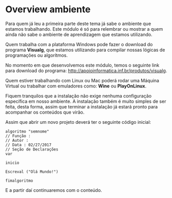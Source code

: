 # Overview ambiente

Para quem já leu a primeira parte deste tema já sabe o ambiente que estamos trabalhando. Este módulo é só para relembrar ou mostrar a quem ainda não sabe o ambiente de aprendizagem que estamos utilizando.

Quem trabalha com a plataforma Windows pode fazer o download do programa **Visualg**, que estamos utilizando para compilar nossas lógicas de programações ou algorítmos.

No momento em que desenvolvemos este módulo, temos o seguinte link para download do programa: <http://apoioinformatica.inf.br/produtos/visualg>.

Quem estiver trabalhando com Linux ou Mac poderá rodar uma Máquina Virtual ou trabalhar com emuladores como: **Wine** ou **PlayOnLinux**.

Fiquem tranquilos que a instalação não exige nenhuma configuração específica em nosso ambiente. A instalação também é muito simples de ser feita, desta forma, assim que terminar a instalação já estará pronto para acompanhar os conteúdos que virão.

Assim que abrir um novo projeto deverá ter o seguinte código inicial:

```
algoritmo "semnome"
// Função :
// Autor :
// Data : 02/27/2017
// Seção de Declarações
var

inicio

Escreval ("Olá Mundo!")

fimalgoritmo
```

E a partir daí continuaremos com o conteúdo.